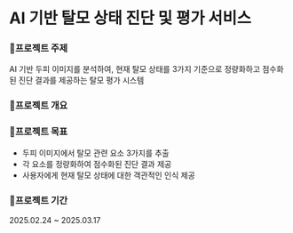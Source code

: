 # AI 기반 탈모 상태 진단 및 평가 서비스

### 🔬프로젝트 주제
AI 기반 두피 이미지를 분석하여, 현재 탈모 상태를 3가지 기준으로 정량화하고 점수화된 진단 결과를 제공하는 탈모 평가 시스템

### 🔬프로젝트 개요


### 🔬프로젝트 목표
- 두피 이미지에서 탈모 관련 요소 3가지를 추출
- 각 요소를 정량화하여 점수화된 진단 결과 제공
- 사용자에게 현재 탈모 상태에 대한 객관적인 인식 제공

### 📆프로젝트 기간
2025.02.24 ~ 2025.03.17
